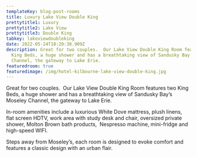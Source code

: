 ```yaml
---
templateKey: blog-post-rooms
title: Luxury Lake View Double King
prettytitle1: Luxury
prettytitle2: Lake View
prettytitle3: Double King
tabkey: lakeviewdoubleking
date: 2022-05-24T18:20:38.909Z
description: Great for two couples.  Our Lake View Double King Room features two
  King Beds, a huge shower and has a breathtaking view of Sandusky Bay’s Moseley
  Channel, the gateway to Lake Erie.
featuredroom: true
featuredimage: /img/hotel-kilbourne-lake-view-double-king.jpg
---
```

Great for two couples.  Our Lake View Double King Room features two King Beds, a huge shower and has a breathtaking view of Sandusky Bay’s Moseley Channel, the gateway to Lake Erie.

In-room amenities include a luxurious White Dove mattress, plush linens, flat screen HDTV, work area with study desk and chair, oversized private shower, Molton Brown bath products,  Nespresso machine, mini-fridge and high-speed WIFI.

Steps away from Moseley’s, each room is designed to evoke comfort and features a classic design with an urban flair.